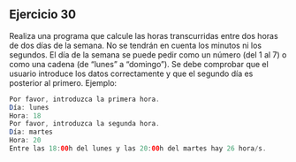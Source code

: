 ## Ejercicio 30

Realiza una programa que calcule las horas transcurridas entre dos horas de
dos días de la semana. No se tendrán en cuenta los minutos ni los segundos.
El día de la semana se puede pedir como un número (del 1 al 7) o como una
cadena (de “lunes” a “domingo”). Se debe comprobar que el usuario introduce
los datos correctamente y que el segundo día es posterior al primero.
Ejemplo:
```java
Por favor, introduzca la primera hora.
Día: lunes
Hora: 18
Por favor, introduzca la segunda hora.
Día: martes
Hora: 20
Entre las 18:00h del lunes y las 20:00h del martes hay 26 hora/s.
``` 